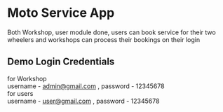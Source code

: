 # Moto Service App

Both Workshop, user module done, users can book service for their two wheelers and workshops can process their bookings on their login

## Demo Login Credentials

for Workshop \
username  - admin@gmail.com , password  - 12345678 \
for users \
username  - user@gmail.com , password  - 12345678 


